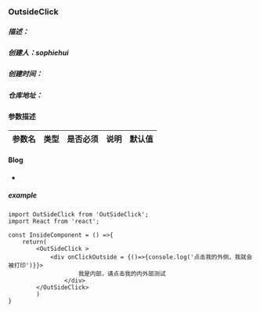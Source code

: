 ### OutsideClick

##### 描述：
##### 创建人：sophiehui
##### 创建时间：
##### 仓库地址：

#### 参数描述
| 参数名 | 类型  | 是否必须 | 说明  |  默认值 |
| --- | --- | ---- | --- | --- |

#### Blog
-

##### example
```
import OutSideClick from 'OutSideClick';
import React from 'react';

const InsideComponent = () =>{
    return(
        <OutSideClick >
            <div onClickOutside = {()=>{console.log('点击我的外侧，我就会被打印')}}>
                    我是内部，请点击我的内外部测试
                </div>
        </OutSideClick>
        )
}


```


